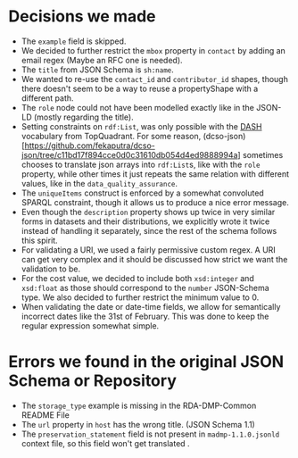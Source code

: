 # Decisions we made

- The `example` field is skipped.
- We decided to further restrict the `mbox` property in `contact` by adding an email regex (Maybe an RFC one is needed).
- The `title` from JSON Schema is `sh:name`.
- We wanted to re-use the `contact_id` and `contributor_id` shapes, though there doesn't seem to be a way to reuse a propertyShape with a different path.
- The `role` node could not have been modelled exactly like in the JSON-LD (mostly regarding the title).
- Setting constraints on `rdf:List`, was only possible with the [DASH](https://www.topquadrant.com/constraints-on-rdflists-using-shacl/) vocabulary from TopQuadrant. For some reason, (dcso-json)[https://github.com/fekaputra/dcso-json/tree/c11bd17f894cce0d0c31610db054d4ed9888994a] sometimes chooses to translate json arrays into `rdf:List`s, like with the `role` property, while other times it just repeats the same relation with different values, like in the `data_quality_assurance`.
- The `uniqueItems` construct is enforced by a somewhat convoluted SPARQL constraint, though it allows us to produce a nice error message.
- Even though the `description` property shows up twice in very similar forms in datasets and their distributions, we explicitly wrote it twice instead of handling it separately, since the rest of the schema follows this spirit.
- For validating a URI, we used a fairly permissive custom regex. A URI can get very complex and it should be discussed how strict we want the validation to be.
- For the cost value, we decided to include both `xsd:integer` and `xsd:float` as those should correspond to the `number` JSON-Schema type. We also decided to further restrict the minimum value to 0.
- When validating the date or date-time fields, we allow for semantically incorrect dates like the 31st of February. This was done to keep the regular expression somewhat simple.


# Errors we found in the original JSON Schema or Repository
- The `storage_type` example is missing in the RDA-DMP-Common README File
- The `url` property in `host` has the wrong title. (JSON Schema 1.1)
- The `preservation_statement` field is not present in `madmp-1.1.0.jsonld` context file, so this field won't get translated .